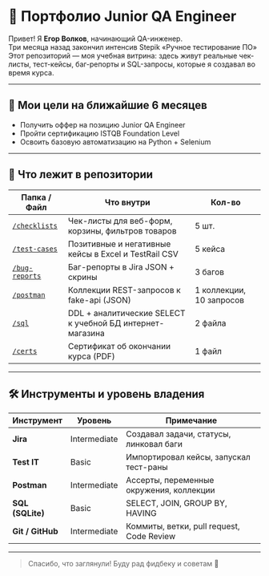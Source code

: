 # 👋 Портфолио Junior QA Engineer

Привет! Я **Егор Волков**, начинающий QA-инженер.  
Три месяца назад закончил интенсив Stepik «Ручное тестирование ПО» 
Этот репозиторий — моя учебная витрина: здесь живут реальные чек-листы, тест-кейсы, баг-репорты и SQL-запросы, которые я создавал во время курса.

---

## 🎯 Мои цели на ближайшие 6 месяцев
- Получить оффер на позицию Junior QA Engineer   
- Пройти сертификацию ISTQB Foundation Level  
- Освоить базовую автоматизацию на Python + Selenium  

---

## 📂 Что лежит в репозитории

| Папка / Файл | Что внутри | Кол-во |
|--------------|------------|--------|
| [`/checklists`](checklists/checklist.md) | Чек-листы для веб-форм, корзины, фильтров товаров | 5 шт. |
| [`/test-cases`](test-cases/testcase.md) | Позитивные и негативные кейсы в Excel и TestRail CSV | 5 кейса |
| [`/bug-reports`](bug-reports/BR-001.md) | Баг-репорты в Jira JSON + скрины | 3 багов |
| [`/postman`](postman/postman-checklist.md) | Коллекции REST-запросов к fake-api (JSON) | 1 коллекции, 10 запросов |
| [`/sql`](sql/sql_tasks_portfolio.md) | DDL + аналитические SELECT к учебной БД интернет-магазина | 2 файла |
| [`/certs`](certs/stepik-certificate-171826-2c024a9.pdf) | Сертификат об окончании курса (PDF) | 1 файл |

---

## 🛠️ Инструменты и уровень владения

| Инструмент | Уровень | Примечание |
|-----------|---------|------------|
| **Jira** | Intermediate | Создавал задачи, статусы, линковал баги |
| **Test IT** | Basic | Импортировал кейсы, запускал тест-раны |
| **Postman** | Intermediate | Ассерты, переменные окружения, коллекции |
| **SQL (SQLite)** | Basic | SELECT, JOIN, GROUP BY, HAVING |
| **Git / GitHub** | Intermediate | Коммиты, ветки, pull request, Code Review |

 
---


> Спасибо, что заглянули! Буду рад фидбеку и советам 💬
